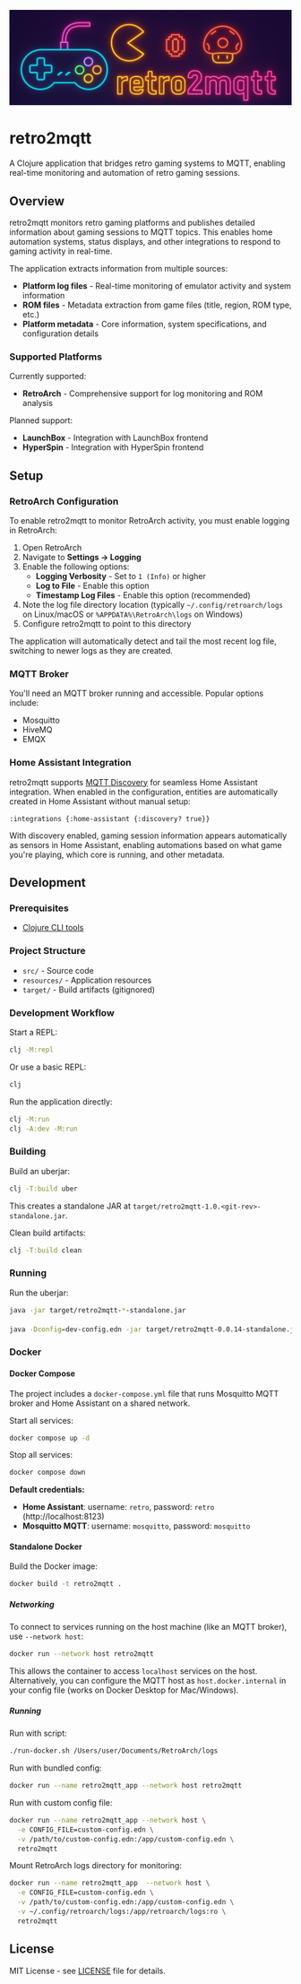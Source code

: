 ![alt text](docs/retro2mqtt_banner.png)

# retro2mqtt

A Clojure application that bridges retro gaming systems to MQTT, enabling real-time monitoring and automation of retro
gaming sessions.

## Overview

retro2mqtt monitors retro gaming platforms and publishes detailed information about gaming sessions to MQTT topics. This
enables home automation systems, status displays, and other integrations to respond to gaming activity in real-time.

The application extracts information from multiple sources:

- **Platform log files** - Real-time monitoring of emulator activity and system information
- **ROM files** - Metadata extraction from game files (title, region, ROM type, etc.)
- **Platform metadata** - Core information, system specifications, and configuration details

### Supported Platforms

Currently supported:

- **RetroArch** - Comprehensive support for log monitoring and ROM analysis

Planned support:

- **LaunchBox** - Integration with LaunchBox frontend
- **HyperSpin** - Integration with HyperSpin frontend

## Setup

### RetroArch Configuration

To enable retro2mqtt to monitor RetroArch activity, you must enable logging in RetroArch:

1. Open RetroArch
2. Navigate to **Settings → Logging**
3. Enable the following options:
    - **Logging Verbosity** - Set to `1 (Info)` or higher
    - **Log to File** - Enable this option
    - **Timestamp Log Files** - Enable this option (recommended)
4. Note the log file directory location (typically `~/.config/retroarch/logs` on Linux/macOS or
   `%APPDATA%\RetroArch\logs` on Windows)
5. Configure retro2mqtt to point to this directory

The application will automatically detect and tail the most recent log file, switching to newer logs as they are
created.

### MQTT Broker

You'll need an MQTT broker running and accessible. Popular options include:

- Mosquitto
- HiveMQ
- EMQX

### Home Assistant Integration

retro2mqtt supports [MQTT Discovery](https://www.home-assistant.io/integrations/mqtt/#mqtt-discovery) for seamless
Home Assistant integration. When enabled in the configuration, entities are automatically created in Home Assistant
without manual setup:

```edn
:integrations {:home-assistant {:discovery? true}}
```

With discovery enabled, gaming session information appears automatically as sensors in Home Assistant, enabling
automations based on what game you're playing, which core is running, and other metadata.

## Development

### Prerequisites

- [Clojure CLI tools](https://clojure.org/guides/install_clojure)

### Project Structure

- `src/` - Source code
- `resources/` - Application resources
- `target/` - Build artifacts (gitignored)

### Development Workflow

Start a REPL:

```bash
clj -M:repl
```

Or use a basic REPL:

```bash
clj
```

Run the application directly:

```bash
clj -M:run
clj -A:dev -M:run
```

### Building

Build an uberjar:

```bash
clj -T:build uber
```

This creates a standalone JAR at `target/retro2mqtt-1.0.<git-rev>-standalone.jar`.

Clean build artifacts:

```bash
clj -T:build clean
```

### Running

Run the uberjar:

```bash
java -jar target/retro2mqtt-*-standalone.jar

java -Dconfig=dev-config.edn -jar target/retro2mqtt-0.0.14-standalone.jar
```

### Docker

#### Docker Compose

The project includes a `docker-compose.yml` file that runs
Mosquitto MQTT broker and Home Assistant on a shared network.

Start all services:

```bash
docker compose up -d
```

Stop all services:

```bash
docker compose down
```

**Default credentials:**

- **Home Assistant**: username: `retro`, password: `retro` (http://localhost:8123)
- **Mosquitto MQTT**: username: `mosquitto`, password: `mosquitto`

#### Standalone Docker

Build the Docker image:

```bash
docker build -t retro2mqtt .
```

##### Networking

To connect to services running on the host machine (like an MQTT broker), use `--network host`:

```bash
docker run --network host retro2mqtt
```

This allows the container to access `localhost` services on the host. Alternatively, you can configure the MQTT host
as `host.docker.internal` in your config file (works on Docker Desktop for Mac/Windows).

##### Running

Run with script:

```bash
./run-docker.sh /Users/user/Documents/RetroArch/logs
```

Run with bundled config:

```bash
docker run --name retro2mqtt_app --network host retro2mqtt
```

Run with custom config file:

```bash
docker run --name retro2mqtt_app --network host \
  -e CONFIG_FILE=custom-config.edn \
  -v /path/to/custom-config.edn:/app/custom-config.edn \
  retro2mqtt
```

Mount RetroArch logs directory for monitoring:

```bash
docker run --name retro2mqtt_app  --network host \
  -e CONFIG_FILE=custom-config.edn \
  -v /path/to/custom-config.edn:/app/custom-config.edn \
  -v ~/.config/retroarch/logs:/app/retroarch/logs:ro \
  retro2mqtt
```

## License

MIT License - see [LICENSE](LICENSE) file for details.
